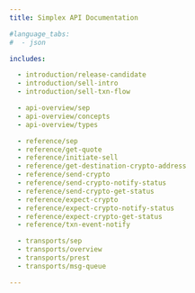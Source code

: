 ```yaml
---
title: Simplex API Documentation

#language_tabs:
#  - json

includes:

  - introduction/release-candidate
  - introduction/sell-intro
  - introduction/sell-txn-flow

  - api-overview/sep
  - api-overview/concepts
  - api-overview/types

  - reference/sep
  - reference/get-quote
  - reference/initiate-sell
  - reference/get-destination-crypto-address
  - reference/send-crypto
  - reference/send-crypto-notify-status
  - reference/send-crypto-get-status
  - reference/expect-crypto
  - reference/expect-crypto-notify-status
  - reference/expect-crypto-get-status
  - reference/txn-event-notify

  - transports/sep
  - transports/overview
  - transports/prest
  - transports/msg-queue

---
```

